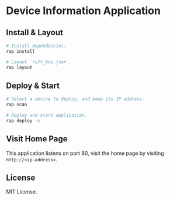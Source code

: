 # Device Information Application

## Install & Layout

```sh
# Install dependencies.
rap install

# Layout `ruff_box.json`.
rap layout
```

## Deploy & Start

```sh
# Select a device to deploy, and keep its IP address.
rap scan

# Deploy and start application.
rap deploy -s
```

## Visit Home Page

This application listens on port 80, visit the home page by visiting `http://<ip-address>`.

## License

MIT License.
